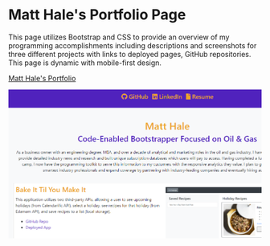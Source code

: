 # Matt Hale's Portfolio Page

This page utilizes Bootstrap and CSS to provide an overview of my programming accomplishments including descriptions and screenshots for three different projects with links to deployed pages, GitHub repositories. This page is dynamic with mobile-first design.

[Matt Hale's Portfolio](https://matthale11.github.io/portfolio-page/)

![Portfolio Screenshot](/screenshot.PNG)